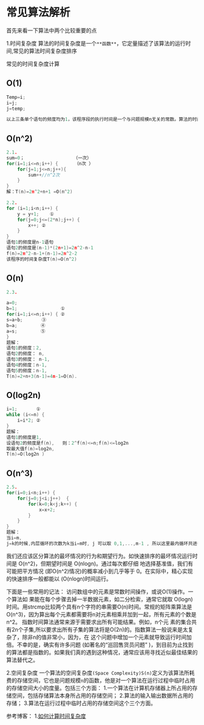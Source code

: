 # 常见算法解析

首先来看一下算法中两个比较重要的点

1.时间复杂度
算法的时间复杂度是一个`**函数**`，它定量描述了该算法的运行时间,常见的算法时间复杂度排序

常见的时间复杂度计算

## O(1)
````C++
Temp=i;
i=j;
j=temp;                    

以上三条单个语句的频度均为1，该程序段的执行时间是一个与问题规模n无关的常数。算法的时间复杂度为常数阶，记作T(n)=O(1)。如果算法的执行时间不随着问题规模n的增加而增长，即使算法中有上千条语句，其执行时间也不过是一个较大的常数。此类算法的时间复杂度是O(1)。
````

## O(n^2)
````C++
2.1.
sum=0；                  （一次）
for(i=1;i<=n;i++) {      （n次 ）
    for(j=1;j<=n;j++){ 
        sum++//n^2次 
    }
}
解：T(n)=2n^2+n+1 =O(n^2)

2.2.   
for (i=1;i<n;i++) { 
    y = y+1;    ①                  
    for(j=0;j<=(2*n);j++) {   
        x++; ② 
    }
}
语句1的频度是n-1语句
语句2的频度是(n-1)*(2n+1)=2n^2-n-1
f(n)=2n^2-n-1+(n-1)=2n^2-2
该程序的时间复杂度T(n)=O(n^2)
````

## O(n)      
````C++                                              
2.3.

a=0;
b=1;                ①
for(i=1;i<=n;i++) { ②   
s=a+b;　　 　 ③
b=a;　　　 　 ④  
a=s;　　　 　 ⑤
}
题解：
语句1的频度：2,        
语句2的频度： n,        
语句3的频度： n-1,        
语句4的频度：n-1,    
语句5的频度：n-1,                                  
T(n)=2+n+3(n-1)=4n-1=O(n).
````                                                                                               

## O(log2n)
````C++
i=1;       ①
while (i<=n) {
    i=i*2; ②
}
题解： 
语句1的频度是1,  
设语句2的频度是f(n),   则：2^f(n)<=n;f(n)<=log2n    
取最大值f(n)=log2n,
T(n)=O(log2n )
````

## O(n^3)
````C++
2.5.
for(i=0;i<n;i++) {  
    for(j=0;j<i;j++)  {
        for(k=0;k<j;k++) {
            x=x+2;  
        }
    }
}
题解：
当i=m,
j=k的时候,内层循环的次数为k当i=m时, j 可以取 0,1,...,m-1 , 所以这里最内循环共进行了0+1+...+m-1=(m-1)m/2次所以,i从0取到n, 则循环共进行了: 0+(1-1)*1/2+...+(n-1)n/2=n(n+1)(n-1)/6所以时间复杂度为O(n^3).
````

我们还应该区分算法的最坏情况的行为和期望行为。如快速排序的最坏情况运行时间是 O(n^2)，但期望时间是 O(nlogn)。通过每次都仔细 地选择基准值，我们有可能把平方情况 (即O(n^2)情况)的概率减小到几乎等于 0。在实际中，精心实现的快速排序一般都能以 (O(nlogn)时间运行。

下面是一些常用的记法：
访问数组中的元素是常数时间操作，或说O(1)操作。一个算法如 果能在每个步骤去掉一半数据元素，如二分检索，通常它就取 O(logn)时间。用strcmp比较两个具有n个字符的串需要O(n)时间。常规的矩阵乘算法是O(n^3)，因为算出每个元素都需要将n对元素相乘并加到一起，所有元素的个数是n^2。
指数时间算法通常来源于需要求出所有可能结果。例如，n个元 素的集合共有2n个子集,所以要求出所有子集的算法将是O(2n)的。指数算法一般说来是太复杂了，除非n的值非常小，因为，在 这个问题中增加一个元素就导致运行时间加倍。不幸的是，确实有许多问题 (如著名的“巡回售货员问题” )，到目前为止找到的算法都是指数的。如果我们真的遇到这种情况，通常应该用寻找近似最佳结果的算法替代之。

2.空间复杂度
一个算法的空间复杂度`(Space Complexity)S(n)`定义为该算法所耗费的存储空间，它也是问题规模`n`的函数，他是对一个算法在运行过程中临时占用的存储空间大小的度量。包括三个方面：
1.一个算法在计算机存储器上所占用的存储空间，包括存储算法本身所占用的存储空间；
2.算法的输入输出数据所占用的存储；
3.算法在运行过程中临时占用的存储空间这个三个方面。


参考博客：
1.[如何计算时间复杂度](http://blog.csdn.net/firefly_2002/article/details/8008987)

